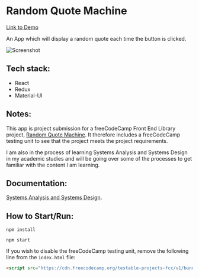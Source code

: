 # Random Quote Machine

[Link to Demo](https://martink-rsa.github.io/Random-Quote-Machine/)

An App which will display a random quote each time the button is clicked. 

![Screenshot](https://user-images.githubusercontent.com/52622303/73676214-a983bb00-46bc-11ea-9197-0489ded03ca8.png)

## Tech stack:

- React
- Redux
- Material-UI

## Notes:

This app is project submission for a freeCodeCamp Front End Library project, [Random Quote Machine](https://www.freecodecamp.org/learn/front-end-libraries/front-end-libraries-projects/build-a-random-quote-machine). It therefore includes a freeCodeCamp testing unit to see that the project meets the project requirements.

I am also in the process of learning Systems Analysis and Systems Design in my academic studies and will be going over some of the processes to get familiar with the content I am learning.

## Documentation:

[Systems Analysis and Systems Design](https://github.com/martink-rsa/Random-Quote-Machine/wiki).

## How to Start/Run:

`npm install`

`npm start`

If you wish to disable the freeCodeCamp testing unit, remove the following line from the `index.html` file:

```html
<script src="https://cdn.freecodecamp.org/testable-projects-fcc/v1/bundle.js"></script>
```

